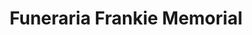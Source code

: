 ---
title: "Funeraria Frankie Memorial"
url: /rio-grande/funeraria-frankie-memorial/
shop: funeral directors
---